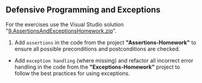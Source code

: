 ## Defensive Programming and Exceptions

For the exercises use the Visual Studio solution "[9.AssertionsAndExceptionsHomework.zip](https://github.com/jasssonpet/TelerikAcademy/raw/master/Programming/4.HighQualityCode/9.DefensiveProgrammingAndExceptions/9.AssertionsAndExceptionsHomework.zip)".

1. Add `assertions` in the code from the project **"Assertions-Homework"** to ensure all possible preconditions and postconditions are checked.
* Add `exception handling` (where missing) and refactor all incorrect error handling in the code from the **"Exceptions-Homework"** project to follow the best practices for using exceptions.

